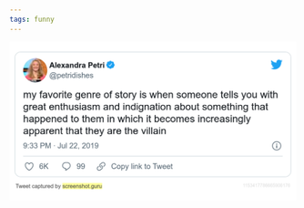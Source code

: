 ```yaml
---
tags: funny
---
```


![villain](https://raw.githubusercontent.com/muneer78/muneer78.github.io/master/images/villain.png)



